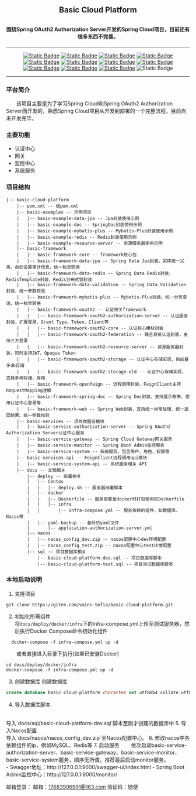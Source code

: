 <h2 style="margin: 30px 0 30px; text-align: center; font-weight: bold;">Basic Cloud Platform</h2>
<h4 style="text-align: center;">围绕Spring OAuth2 Authorization Server开发的Spring Cloud项目，目前还有很多东西不完善。</h4>

---
<div style="text-align: center">

[![Static Badge](https://img.shields.io/badge/Spring%20Boot-3.4.4-6DB33F?logo=springboot)](https://docs.spring.io/spring-boot/index.html)
[![Static Badge](https://img.shields.io/badge/Spring%20OAuth2%20Authorization%20Server-1.4.2-6DB33F?logo=springsecurity)](https://docs.spring.io/spring-authorization-server/reference/index.html)
[![Static Badge](https://img.shields.io/badge/Spring%20Cloud-2024.0.1-6DB33F?logo=spring)](https://docs.spring.io/spring-cloud-release/reference/index.html)
[![Static Badge](https://img.shields.io/badge/Spring%20Cloud%20Alibaba-2023.0.3.2-ff6a00?logo=alibabacloud)](https://sca.aliyun.com/)
[![Static Badge](https://img.shields.io/badge/Spring%20Doc-2.8.6-6ba43a)](https://springdoc.org/)
[![Static Badge](https://img.shields.io/badge/Mybatis%20Plus-3.5.11-1e90ff)](https://baomidou.com/)
[![Static Badge](https://img.shields.io/badge/Spring%20Boot%20Admin-3.4.5-42d3a5)](https://docs.spring-boot-admin.com/3.4.5/docs/index)
[![Static Badge](https://img.shields.io/badge/Java-21%2B-c74634?logo=openjdk)](https://www.graalvm.org/)
[![Static Badge](https://img.shields.io/badge/Nacos-2.5.1-1be1f6)](https://nacos.io)
[![Static Badge](https://img.shields.io/badge/Apache%20Maven-3.9.9-f5f5f5?logo=apachemaven)](https://maven.apache.org/)
[![Static Badge](https://img.shields.io/badge/License-Apache%20License%202.0-f5f5f5?logo=apache)](./LICENSE)
![Static Badge](https://img.shields.io/badge/Author-vains_Sofia(%E4%BA%91%E9%80%B8)-blue)

</div>

----

### 平台简介

&emsp;&emsp;该项目主要是为了学习Spring Cloud和Spring OAuth2 Authorization Server而开发的，熟悉Spring Cloud项目从开发到部署的一个完整流程，目前尚未开发完毕。

### 主要功能

 - 认证中心
 - 网关
 - 监控中心
 - 系统服务

### 项目结构
```shell
|-- basic-cloud-platform
    |-- pom.xml -- 根pom.xml
    |-- basic-examples -- 示例项目
    |   |-- basic-example-data-jpa -- Jpa封装使用示例
    |   |-- basic-example-doc -- SpringDoc封装使用示例
    |   |-- basic-example-mybatis-plus -- Mybatis-Plus封装使用示例
    |   |-- basic-example-redis -- Redis封装使用示例
    |   |-- basic-example-resource-server -- 资源服务器使用示例
    |-- basic-framework
    |   |-- basic-framework-core -- framework核心包
    |   |-- basic-framework-data-jpa -- Spring Data Jpa封装，实体统一父类，自动设置审计信息，统一枚举转换
    |   |-- basic-framework-data-redis -- Spring Data Redis封装，RedisTemplate封装，Redis分布式锁封装
    |   |-- basic-framework-data-validation -- Spring Data Validation封装，统一参数校验
    |   |-- basic-framework-mybatis-plus -- Mybatis-Plus封装，统一分页查询，统一枚举转换
    |   |-- basic-framework-oauth2 -- 认证相关framework
    |   |   |-- basic-framework-oauth2-authorization-server -- 认证服务封装，扩展登录、Grant Type、Token、Client等
    |   |   |-- basic-framework-oauth2-core -- 认证核心模块封装
    |   |   |-- basic-framework-oauth2-federation -- 联合身份认证封装，支持三方登录
    |   |   |-- basic-framework-oauth2-resource-server -- 资源服务器封装，同时支持JWT、Opaque Token
    |   |   |-- basic-framework-oauth2-storage -- 认证中心存储实现，目前基于db存储
    |   |   |-- basic-framework-oauth2-storage-old -- 认证中心存储实现，支持多种存储，弃用
    |   |-- basic-framework-openfeign -- 远程调用封装，FeignClient支持RequestMapping注解
    |   |-- basic-framework-spring-doc -- Spring Doc封装，支持展示枚举、使用认证中心登录等
    |   |-- basic-framework-web -- Spring Web封装，支持统一异常处理、统一返回结果、统一参数校验
    |-- basic-services -- 项目微服务模块
    |   |-- basic-service-authorization-server -- Spring OAuth2 Authorization Server认证中心服务
    |   |-- basic-service-gateway -- Spring Cloud Gateway网关服务
    |   |-- basic-service-monitor -- Spring Boot Admin监控服务
    |   |-- basic-service-system -- 系统服务，包含用户、角色、权限等
    |-- basic-services-api -- FeignClient远程调用api模块
    |   |-- basic-service-system-api -- 系统服务相关 API
    |-- docs -- 文档相关
        |-- deploy -- 部署相关
        |   |-- Centos
        |   |   |-- deploy.sh -- 服务器部署脚本
        |   |-- docker
        |   |   |-- Dockerfile -- 服务部署至docker时打包使用的Dockerfile
        |   |   |-- infra
        |   |       |-- infra-compose.yml -- 服务依赖的组件，如数据库、Nacos等
        |   |-- yaml-backup -- 备份的yaml文件
        |       |-- application-authorization-server.yml
        |-- nacos
        |   |-- nacos_config_dev.zip -- nacos配置中心dev环境配置
        |   |-- nacos_config_test.zip -- nacos配置中心test环境配置
        |-- sql -- 项目数据库相关
            |-- basic-cloud-platform-dev.sql -- 项目数据库脚本
            |-- basic-cloud-platform-test.sql -- 项目测试数据库脚本
```

### 本地启动说明
1. 克隆项目
```shell
git clone https://gitee.com/vains-Sofia/basic-cloud-platform.git
```
2. 初始化所需组件
<br />将`docs/deploy/docker/infra`下的infra-compose.yml上传至测试服务器，然后执行Docker Compose命令初始化组件
```shell
  docker-compose -f infra-compose.yml up -d
```
&emsp;&emsp;或者直接进入目录下执行(如果已安装Docker)
```shell
cd docs/deploy/docker/infra
docker-compose -f infra-compose.yml up -d
```

3. 创建数据库
创建数据库
```sql
create database basic-cloud-platform character set utf8mb4 collate utf8mb4_bin;
```

4. 导入数据库脚本
<br />
导入`docs/sql/basic-cloud-platform-dev.sql`脚本至刚才创建的数据库中
5. 导入Nacos配置
<br />
导入`docs/nacos/nacos_config_dev.zip`至Nacos配置中心。
6. 修改nacos中各依赖组件的ip，例如MySQL、Redis等
7. 启动服务
&emsp;&emsp;依次启动basic-service-authorization-server、basic-service-gateway、basic-service-monitor、basic-service-system服务，顺序无所谓，推荐最后启动monitor服务。<br />
- Swagger地址：http://127.0.0.1:9000/swagger-ui/index.html
- Spring Boot Admin监控中心：http://127.0.0.1:9000/monitor/

邮箱登录：
邮箱：17683906991@163.com
验证码：随便